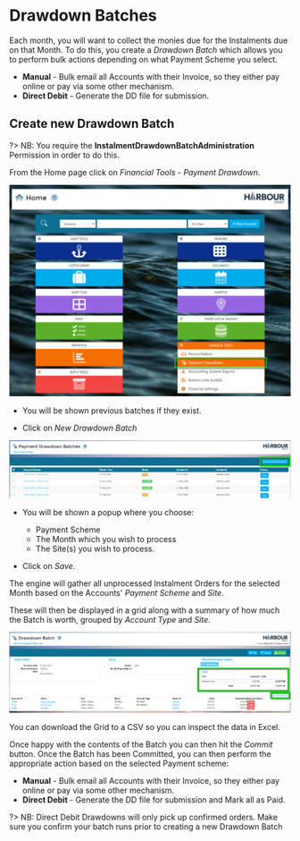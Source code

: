 # Drawdown Batches

Each month, you will want to collect the monies due for the Instalments due on that Month.  To do this, you create a *Drawdown Batch* which allows you to perform bulk actions depending on what Payment Scheme you select.

- **Manual** - Bulk email all Accounts with their Invoice, so they either pay online or pay via some other mechanism.
- **Direct Debit** - Generate the DD file for submission.

## Create new Drawdown Batch

?> NB: You require the **InstalmentDrawdownBatchAdministration** Permission in order to do this.

From the Home page click on *Financial Tools* - *Payment Drawdown*.

![image-20230427145626759](image-20230427145626759.png)

- You will be shown previous batches if they exist.

- Click on *New Drawdown Batch* 

![image-20230420145012352](image-20230420145012352.png)

- You will be shown a popup where you choose:
  - Payment Scheme
  - The Month which you wish to process
  - The Site(s) you wish to process.

- Click on *Save*.

The engine will gather all unprocessed Instalment Orders for the selected Month based on the Accounts' *Payment Scheme* and *Site*.  

These will then be displayed in a grid along with a summary of how much the Batch is worth, grouped by *Account Type* and *Site*.

![image-20230420145148082](image-20230420145148082.png)

You can download the Grid to a CSV so you can inspect the data in Excel.

Once happy with the contents of the Batch you can then hit the *Commit* button.  Once the Batch has been Committed, you can then perform the appropriate action based on the selected Payment scheme:

- **Manual** - Bulk email all Accounts with their Invoice, so they either pay online or pay via some other mechanism.
- **Direct Debit** - Generate the DD file for submission and Mark all as Paid.

?> NB: Direct Debit Drawdowns will only pick up confirmed orders. Make sure you confirm your batch runs prior to creating a new Drawdown Batch